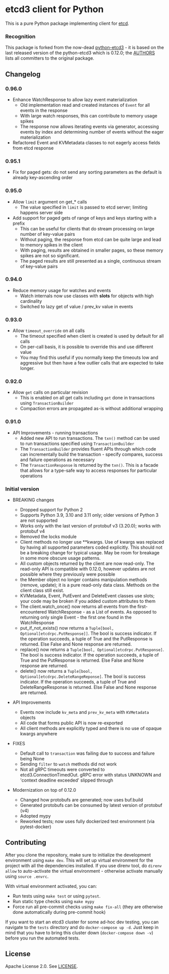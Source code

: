 # etcd3 client for Python

This is a pure Python package implementing client for [etcd](https://etcd.io/).

### Recognition

This package is forked from the now-dead [python-etcd3](https://github.com/kragniz/python-etcd3/) - it is based on
the last released version of the python-etcd3 which is 0.12.0; the [AUTHORS](./AUTHORS.md) lists all committers
to the original package.

## Changelog

### 0.96.0

- Enhance WatchResponse to allow lazy event materialization
  - Old implementation read and created instances of `Event` for all events in the response
  - With large watch responses, this can contribute to memory usage spikes
  - The response now allows iterating events via generator, accessing events by index and determining
    number of events without the eager materialization
- Refactored Event and KVMetadata classes to not eagerly access fields from etcd response

### 0.95.1

- Fix for paged gets: do not send any sorting parameters as the default is already key-ascending order

### 0.95.0

- Allow `limit` argument on get_* calls
  - The value specified in `limit` is passed to etcd server; limiting happens server side
- Add support for paged gets of range of keys and keys starting with a prefix
  - This can be useful for clients that do stream processing on large number of key-value pairs
  - Without paging, the response from etcd can be quite large and lead to memory spikes in the client
  - With paging, results are obtained in smaller pages, so these memory spikes are not so significant.
  - The paged results are still presented as a single, continuous stream of key-value pairs

### 0.94.0

- Reduce memory usage for watches and events
  - Watch internals now use classes with __slots__ for objects with high cardinality
  - Switched to lazy get of value / prev_kv value in events

### 0.93.0

- Allow `timeout_override` on all calls
  - The timeout specified when client is created is used by default for all calls
  - On per-call basis, it is possible to override this and use different value
  - You may find this useful if you normally keep the timeouts low and aggressive but then have
    a few outlier calls that are expected to take longer.

### 0.92.0

- Allow `get` calls on particular revision
  - This is enabled on all get calls including `get` done in transactions using `TransactionBuilder`
  - Compaction errors are propagated as-is without additional wrapping

### 0.91.0

- API Improvements - running transactions
  - Added new API to run transactions. The `txn()` method can be used to run transactions specified using `TransactionBuilder`
  - The `TransactionBuilder` provides fluent APIs through which code can incrementally build the transaction - specify
    compares, success and failure operations as necessary
  - The `TransactionResponse` is returned by the `txn()`. This is a facade that allows for a type-safe way to access
    responses for particular operations


### Initial version

- BREAKING changes
  - Dropped support for Python 2
  - Supports Python 3.9, 3.10 and 3.11 only; older versions of Python 3 are not supported
  - Works only with the last version of protobuf v3 (3.20.0); works with protobuf v4
  - Removed the locks module
  - Client methods no longer use **kwargs. Use of kwargs was replaced by having all supported parameters coded
    explicitly. This should not be a breaking change for typical usage. May be room for breakage in some more obscure
    usage patterns.
  - All custom objects returned by the client are now read-only. The read-only API is compatible with 0.12.0, however
    updates are not possible where they previously were possible
  - the Member object no longer contains manipulation methods (remove, update); it is a pure read-only data class.
    Methods on the client class still exist.
  - KVMetadata, Event, PutEvent and DeleteEvent classes use slots; your code may be broken if you added custom
    attributes to them
  - The client.watch_once() now returns all events from the first-encountered WatchResponse - as a List of events.
    As opposed to returning only single Event - the first one found in the WatchResponse
  - put_if_not_exists() now returns a `Tuple[bool, Optional[etcdrpc.PutResponse]]`. The bool is success indicator. If
    the operation succeeds, a tuple of True and the PutResponse is returned. Else False and None response are returned.
  - replace() now returns a `Tuple[bool, Optional[etcdrpc.PutResponse]`. The bool is success indicator. If the
    operation succeeds, a tuple of True and the PutResponse is returned. Else False and None response are returned.
  - delete() now returns a `Tuple[bool, Optional[etcdrpc.DeleteRangeReponse]`. The bool is success indicator. If
    the operation succeeds, a tuple of True and DeleteRangeResponse is returned. Else False and None response are
    returned.

- API Improvements
  - Events now include `kv_meta` and `prev_kv_meta` with `KVMetadata` objects
  - All code that forms public API is now re-exported
  - All client methods are explicitly typed and there is no use of opaque kwargs anywhere

- FIXES
  - Default call to `transaction` was failing due to success and failure being None
  - Sending `filter` to `watch` methods did not work
  - Not all gRPC timeouts were converted to etcd3.ConnectionTimedOut. gRPC error with status UNKNOWN and
    'context deadline exceeded' slipped through

- Modernization on top of 0.12.0
    - Changed how protobufs are generated; now uses buf.build
    - Generated protobufs can be consumed by latest version of protobuf (v4)
    - Adopted mypy
    - Reworked tests; now uses fully dockerized test environment (via pytest-docker)

## Contributing

After you clone the repository, make sure to initialize the development environment using `make dev`. This will set
up virtual environment for the project with all the dependencies installed. If you use direnv tool, do `direnv allow`
to auto-activate the virtual environment - otherwise activate manually using `source .envrc`.

With virtual environment activated, you can:

- Run tests using `make test` or using `pytest`.
- Run static type checks using `make mypy`
- Force run all pre-commit checks using `make fix-all` (they are otherwise done automatically during pre-commit hook)

If you want to start an etcd3 cluster for some ad-hoc dev testing, you can navigate to the `tests` directory and do
`docker-compose up -d`. Just keep in mind that you have to bring this cluster down (`docker-compose down -v`) before
you run the automated tests.

## License

Apache License 2.0. See [LICENSE](./LICENSE).
